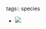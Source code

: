 tags:: species

- ![](https://peach-geographical-bat-397.mypinata.cloud/ipfs/QmQEqSwTryGS4GGn3ubPsf7tysns8BZmz7CSMEqfcsq3d8)